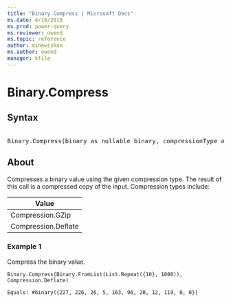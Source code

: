 ```yaml
---
title: "Binary.Compress | Microsoft Docs"
ms.date: 4/16/2018
ms.prod: power-query
ms.reviewer: owend
ms.topic: reference
author: minewiskan
ms.author: owend
manager: kfile
---
```

# Binary.Compress

## Syntax

<pre> 
Binary.Compress(binary as nullable binary, compressionType as number) as nullable binary  
</pre> 
 
## About  
Compresses a binary value using the given compression type. The result of this call is a compressed copy of the input. Compression types include:  
  
|Value|  
|---------|  
|Compression.GZip|  
|Compression.Deflate|  
  
### Example 1  
Compress the binary value.  
  
```powerquery-m 
Binary.Compress(Binary.FromList(List.Repeat({10}, 1000)), Compression.Deflate)  
```  
  
```powerquery-m 
Equals: #binary({227, 226, 26, 5, 163, 96, 20, 12, 119, 0, 0})  
```  
